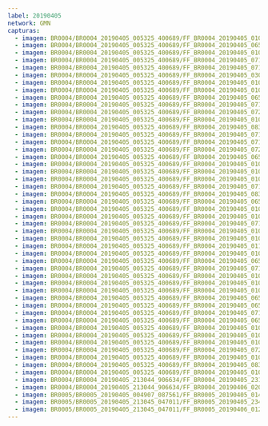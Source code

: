 ```yaml
---
label: 20190405
network: GMN
capturas:
  - imagem: BR0004/BR0004_20190405_005325_400689/FF_BR0004_20190405_010245_400_0010752.fits_maxpixel.jpg
  - imagem: BR0004/BR0004_20190405_005325_400689/FF_BR0004_20190405_065702_212_0434176.fits_maxpixel.jpg
  - imagem: BR0004/BR0004_20190405_005325_400689/FF_BR0004_20190405_010858_095_0018176.fits_maxpixel.jpg
  - imagem: BR0004/BR0004_20190405_005325_400689/FF_BR0004_20190405_071905_241_0460544.fits_maxpixel.jpg
  - imagem: BR0004/BR0004_20190405_005325_400689/FF_BR0004_20190405_071839_576_0460032.fits_maxpixel.jpg
  - imagem: BR0004/BR0004_20190405_005325_400689/FF_BR0004_20190405_030227_749_0153856.fits_maxpixel.jpg
  - imagem: BR0004/BR0004_20190405_005325_400689/FF_BR0004_20190405_010714_683_0016128.fits_maxpixel.jpg
  - imagem: BR0004/BR0004_20190405_005325_400689/FF_BR0004_20190405_010727_466_0016384.fits_maxpixel.jpg
  - imagem: BR0004/BR0004_20190405_005325_400689/FF_BR0004_20190405_065022_888_0426240.fits_maxpixel.jpg
  - imagem: BR0004/BR0004_20190405_005325_400689/FF_BR0004_20190405_071331_613_0453888.fits_maxpixel.jpg
  - imagem: BR0004/BR0004_20190405_005325_400689/FF_BR0004_20190405_072230_522_0464640.fits_maxpixel.jpg
  - imagem: BR0004/BR0004_20190405_005325_400689/FF_BR0004_20190405_010414_967_0012544.fits_maxpixel.jpg
  - imagem: BR0004/BR0004_20190405_005325_400689/FF_BR0004_20190405_083327_779_0549376.fits_maxpixel.jpg
  - imagem: BR0004/BR0004_20190405_005325_400689/FF_BR0004_20190405_071501_265_0455680.fits_maxpixel.jpg
  - imagem: BR0004/BR0004_20190405_005325_400689/FF_BR0004_20190405_071852_413_0460288.fits_maxpixel.jpg
  - imagem: BR0004/BR0004_20190405_005325_400689/FF_BR0004_20190405_072256_017_0465152.fits_maxpixel.jpg
  - imagem: BR0004/BR0004_20190405_005325_400689/FF_BR0004_20190405_065753_730_0435200.fits_maxpixel.jpg
  - imagem: BR0004/BR0004_20190405_005325_400689/FF_BR0004_20190405_010949_373_0019200.fits_maxpixel.jpg
  - imagem: BR0004/BR0004_20190405_005325_400689/FF_BR0004_20190405_010610_610_0014848.fits_maxpixel.jpg
  - imagem: BR0004/BR0004_20190405_005325_400689/FF_BR0004_20190405_010206_736_0009984.fits_maxpixel.jpg
  - imagem: BR0004/BR0004_20190405_005325_400689/FF_BR0004_20190405_071735_233_0458752.fits_maxpixel.jpg
  - imagem: BR0004/BR0004_20190405_005325_400689/FF_BR0004_20190405_083353_297_0549888.fits_maxpixel.jpg
  - imagem: BR0004/BR0004_20190405_005325_400689/FF_BR0004_20190405_065127_037_0427520.fits_maxpixel.jpg
  - imagem: BR0004/BR0004_20190405_005325_400689/FF_BR0004_20190405_010831_508_0017664.fits_maxpixel.jpg
  - imagem: BR0004/BR0004_20190405_005325_400689/FF_BR0004_20190405_010845_180_0017920.fits_maxpixel.jpg
  - imagem: BR0004/BR0004_20190405_005325_400689/FF_BR0004_20190405_071410_010_0454656.fits_maxpixel.jpg
  - imagem: BR0004/BR0004_20190405_005325_400689/FF_BR0004_20190405_010818_704_0017408.fits_maxpixel.jpg
  - imagem: BR0004/BR0004_20190405_005325_400689/FF_BR0004_20190405_010936_520_0018944.fits_maxpixel.jpg
  - imagem: BR0004/BR0004_20190405_005325_400689/FF_BR0004_20190405_011627_282_0027136.fits_maxpixel.jpg
  - imagem: BR0004/BR0004_20190405_005325_400689/FF_BR0004_20190405_010336_540_0011776.fits_maxpixel.jpg
  - imagem: BR0004/BR0004_20190405_005325_400689/FF_BR0004_20190405_065452_705_0431616.fits_maxpixel.jpg
  - imagem: BR0004/BR0004_20190405_005325_400689/FF_BR0004_20190405_071618_270_0457216.fits_maxpixel.jpg
  - imagem: BR0004/BR0004_20190405_005325_400689/FF_BR0004_20190405_010519_284_0013824.fits_maxpixel.jpg
  - imagem: BR0004/BR0004_20190405_005325_400689/FF_BR0004_20190405_010428_026_0012800.fits_maxpixel.jpg
  - imagem: BR0004/BR0004_20190405_005325_400689/FF_BR0004_20190405_010232_543_0010496.fits_maxpixel.jpg
  - imagem: BR0004/BR0004_20190405_005325_400689/FF_BR0004_20190405_065740_916_0434944.fits_maxpixel.jpg
  - imagem: BR0004/BR0004_20190405_005325_400689/FF_BR0004_20190405_065505_504_0431872.fits_maxpixel.jpg
  - imagem: BR0004/BR0004_20190405_005325_400689/FF_BR0004_20190405_071605_455_0456960.fits_maxpixel.jpg
  - imagem: BR0004/BR0004_20190405_005325_400689/FF_BR0004_20190405_065806_653_0435456.fits_maxpixel.jpg
  - imagem: BR0004/BR0004_20190405_005325_400689/FF_BR0004_20190405_010805_897_0017152.fits_maxpixel.jpg
  - imagem: BR0004/BR0004_20190405_005325_400689/FF_BR0004_20190405_010557_796_0014592.fits_maxpixel.jpg
  - imagem: BR0004/BR0004_20190405_005325_400689/FF_BR0004_20190405_010740_283_0016640.fits_maxpixel.jpg
  - imagem: BR0004/BR0004_20190405_005325_400689/FF_BR0004_20190405_072100_706_0462848.fits_maxpixel.jpg
  - imagem: BR0004/BR0004_20190405_005325_400689/FF_BR0004_20190405_010753_088_0016896.fits_maxpixel.jpg
  - imagem: BR0004/BR0004_20190405_005325_400689/FF_BR0004_20190405_083340_587_0549632.fits_maxpixel.jpg
  - imagem: BR0004/BR0004_20190405_005325_400689/FF_BR0004_20190405_010402_162_0012288.fits_maxpixel.jpg
  - imagem: BR0004/BR0004_20190405_213044_906634/FF_BR0004_20190405_231002_175_0147968.fits_maxpixel.jpg
  - imagem: BR0004/BR0004_20190405_213044_906634/FF_BR0004_20190406_020209_836_0404992.fits_maxpixel.jpg
  - imagem: BR0005/BR0005_20190405_004907_087561/FF_BR0005_20190405_014917_337_0071424.fits_maxpixel.jpg
  - imagem: BR0005/BR0005_20190405_213045_047011/FF_BR0005_20190405_234907_797_0206080.fits_maxpixel.jpg
  - imagem: BR0005/BR0005_20190405_213045_047011/FF_BR0005_20190406_012852_813_0355328.fits_maxpixel.jpg
---
```


